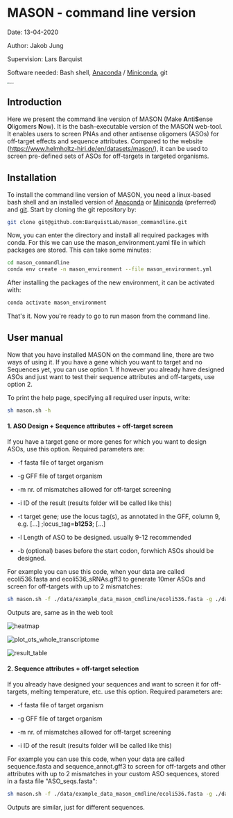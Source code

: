 # MASON - command line version

Date: 13-04-2020

Author: Jakob Jung

Supervision: Lars Barquist

Software needed: Bash shell, [Anaconda](https://docs.anaconda.com/anaconda/install/linux/) / [Miniconda](https://docs.conda.io/projects/conda/en/latest/user-guide/install/linux.html), git

<img src="mason.png" alt="mason" style="zoom: 25%;" />



## Introduction

Here we present the command line version of MASON (Make **A**nti**S**ense **O**ligomers **N**ow). It is the bash-executable version of the MASON web-tool. It enables users to screen PNAs and other antisense oligomers (ASOs) for off-target effects and sequence attributes. Compared to the website (https://www.helmholtz-hiri.de/en/datasets/mason/), it can be used to screen pre-defined sets of ASOs for off-targets in targeted organisms. 



## Installation

To install the command line version of MASON, you need a linux-based bash shell and an installed version of [Anaconda](https://docs.anaconda.com/anaconda/install/linux/) or [Miniconda](https://docs.conda.io/projects/conda/en/latest/user-guide/install/linux.html) (preferred) and [git](https://git-scm.com/book/en/v2/Getting-Started-Installing-Git). Start by cloning the git repository by:

```bash
git clone git@github.com:BarquistLab/mason_commandline.git
```

 Now, you can enter the directory and install all required packages with conda. For this we can use the mason_environment.yaml file in which packages are stored. This can take some minutes:

```bash
cd mason_commandline
conda env create -n mason_environment --file mason_environment.yml
```

After installing the packages of the new environment, it can be activated with:

```bash
conda activate mason_environment
```

That's it. Now you're ready to go to run mason from the command line.



## User manual

Now that you have installed MASON on the command line, there are two ways of using it. If you have a gene which you want to target and no Sequences yet, you can use option 1. If however you already have designed ASOs and just want to test their sequence attributes and off-targets, use option 2. 

To print the help page, specifying all required user inputs, write:

```bash
sh mason.sh -h
```



#### 1. ASO Design + Sequence attributes + off-target screen

If you have a target gene or more genes for which you want to design ASOs, use this option. Required parameters are:

- -f	fasta file of target organism

- -g	GFF file of target organism

- -m	nr. of mismatches allowed for off-target screening

- -i	ID of the result (results folder will be called like this)

- -t	target gene; use the locus tag(s), as annotated in the GFF, column 9, e.g. [...] ;locus_tag=**b1253**; [...]

- -l	Length of ASO to be designed. usually 9-12 recommended

- -b (optional)	bases before the start codon, forwhich ASOs should be designed.

For example you can use this code, when your data are called ecoli536.fasta and ecoli536_sRNAs.gff3 to generate 10mer ASOs and screen for off-targets with up to 2 mismatches:

```bash
sh mason.sh -f ./data/example_data_mason_cmdline/ecoli536.fasta -g ./data/example_data_mason_cmdline/ecoli536_sRNAs.gff3 -m 2 -i result_1 -t ECP_0004 -l 10
```

 Outputs are, same as in the web tool:

![heatmap](./data/example_data_mason_cmdline/heatmap.png)

![plot_ots_whole_transcriptome](./data/example_data_mason_cmdline/plot_ots_whole_transcriptome.png)





![result_table](./data/example_data_mason_cmdline/result_table.png)





#### 2. Sequence attributes + off-target selection

If you already have designed your sequences and want to screen it for off-targets, melting temperature, etc. use this option. Required parameters are:

- -f	fasta file of target organism

- -g	GFF file of target organism

- -m	nr. of mismatches allowed for off-target screening

- -i	ID of the result (results folder will be called like this)

For example you can use this code, when your data are called sequence.fasta and sequence_annot.gff3 to screen for off-targets and other attributes with up to 2 mismatches in your custom ASO sequences, stored in a fasta file "ASO_seqs.fasta":

```bash
sh mason.sh -f ./data/example_data_mason_cmdline/ecoli536.fasta -g ./data/example_data_mason_cmdline/ecoli536_sRNAs.gff3 -m 2 -i result_2 -p ./data/example_data_mason_cmdline/pnas_upec.fasta
```

Outputs are similar, just for different sequences.
